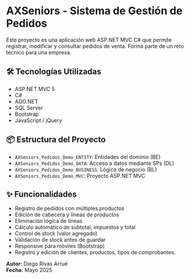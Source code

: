 # AXSeniors - Sistema de Gestión de Pedidos

Este proyecto es una aplicación web ASP.NET MVC C# que permite registrar, modificar y consultar pedidos de venta. Forma parte de un reto técnico para una empresa.

## 🛠 Tecnologías Utilizadas

- ASP.NET MVC 5
- C#
- ADO.NET
- SQL Server
- Bootstrap
- JavaScript / jQuery

## 📦 Estructura del Proyecto

- `AXSeniors_Pedidos_Demo_ENTITY`: Entidades del dominio (BE)
- `AXSeniors_Pedidos_Demo_DATA`: Acceso a datos mediante SPs (DL)
- `AXSeniors_Pedidos_Demo_BUSINESS`: Lógica de negocio (BL)
- `AXSeniors_Pedidos_Demo_MVC`: Proyecto ASP.NET MVC

## ✨ Funcionalidades

- Registro de pedidos con múltiples productos
- Edición de cabecera y líneas de productos
- Eliminación lógica de líneas
- Cálculo automático de subtotal, impuestos y total
- Control de stock (valor agregado)
- Validación de stock antes de guardar
- Responsive para móviles (Bootstrap)
- Registro y edición de clientes, productos, tipos de comprobantes.


**Autor:** Diego Rivas Arrué  
**Fecha:** Mayo 2025  
